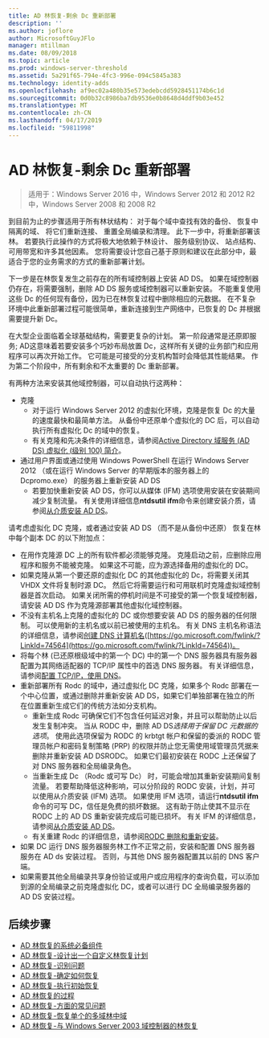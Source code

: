 ```yaml
---
title: AD 林恢复-剩余 Dc 重新部署
description: ''
ms.author: joflore
author: MicrosoftGuyJFlo
manager: mtillman
ms.date: 08/09/2018
ms.topic: article
ms.prod: windows-server-threshold
ms.assetid: 5a291f65-794e-4fc3-996e-094c5845a383
ms.technology: identity-adds
ms.openlocfilehash: af9ec02a480b35e573edebcdd5928451174b6c1d
ms.sourcegitcommit: 0d0b32c8986ba7db9536e0b8648d4ddf9b03e452
ms.translationtype: MT
ms.contentlocale: zh-CN
ms.lasthandoff: 04/17/2019
ms.locfileid: "59811998"
---
```

# <a name="ad-forest-recovery---redeploy-remaining-dcs"></a>AD 林恢复-剩余 Dc 重新部署

>适用于：Windows Server 2016 中，Windows Server 2012 和 2012 R2 中，Windows Server 2008 和 2008 R2

到目前为止的步骤适用于所有林状结构： 对于每个域中查找有效的备份、 恢复中隔离的域、 将它们重新连接、 重置全局编录和清理。 此下一步中，将重新部署该林。 若要执行此操作的方式将极大地依赖于林设计、 服务级别协议、 站点结构、 可用带宽和许多其他因素。 您将需要设计您自己基于原则和建议在此部分中，最适合于您的业务需求的方式的重新部署计划。  
  
下一步是在林恢复发生之前存在的所有域控制器上安装 AD DS。 如果在域控制器仍存在，将需要强制，删除 AD DS 服务或域控制器可以重新安装。 不能重复使用这些 Dc 的任何现有备份，因为已在林恢复过程中删除相应的元数据。 在不复杂环境中此重新部署过程可能很简单，重新连接到生产网络中，已恢复的 Dc 并根据需要提升新 Dc。  
  
在大型企业面临着全球基础结构，需要更复杂的计划。 第一阶段通常是还原即服务; AD这意味着若要安装多个巧妙布局放置 Dc，这样所有关键的业务部门和应用程序可以再次开始工作。 它可能是可接受的分支机构暂时会降低其性能结果。 作为第二个阶段中，所有剩余和不太重要的 Dc 重新部署。  
  
 有两种方法来安装其他域控制器，可以自动执行这两种：  
  
- 克隆  
   - 对于运行 Windows Server 2012 的虚拟化环境，克隆是恢复 Dc 的大量的速度最快和最简单方法。 从备份中还原单个虚拟化的 DC 后，可以自动执行所有虚拟化 Dc 的域中的恢复。  
   - 有关克隆和先决条件的详细信息，请参阅[Active Directory 域服务 (AD DS) 虚拟化 (级别 100) 简介](https://technet.microsoft.com/library/hh831734.aspx)。  
- 通过用户界面或通过使用 Windows PowerShell 在运行 Windows Server 2012 （或在运行 Windows Server 的早期版本的服务器上的 Dcpromo.exe） 的服务器上重新安装 AD DS  
   - 若要加快重新安装 AD DS，你可以从媒体 (IFM) 选项使用安装在安装期间减少复制流量。 有关使用详细信息**ntdsutil ifm**命令来创建安装介质，请参阅[从介质安装 AD DS](https://technet.microsoft.com/library/cc770654\(WS.10\).aspx)。  

请考虑虚拟化 DC 克隆，或者通过安装 AD DS （而不是从备份中还原） 恢复在林中每个副本 DC 的以下附加点：  
  
- 在用作克隆源 DC 上的所有软件都必须能够克隆。 克隆启动之前，应删除应用程序和服务不能被克隆。 如果这不可能，应为源选择备用的虚拟化的 DC。  
- 如果克隆从第一个要还原的虚拟化 DC 的其他虚拟化的 Dc，将需要关闭其 VHDX 文件将复制时源 DC。 然后它将需要运行和可用联机时克隆虚拟域控制器是首次启动。 如果关闭所需的停机时间是不可接受的第一个恢复域控制器，请安装 AD DS 作为克隆源部署其他虚拟化域控制器。  
- 不没有主机名上克隆的虚拟化的 DC 或你想要安装 AD DS 的服务器的任何限制。 可以使用新的主机名或以前已被使用的主机名。 有关 DNS 主机名称语法的详细信息，请参阅[创建 DNS 计算机名](https://technet.microsoft.com/library/cc785282.aspx)([https://go.microsoft.com/fwlink/?LinkId=74564](https://go.microsoft.com/fwlink/?LinkId=74564))。  
- 将每个林 (已还原根级域中的第一个 DC) 中的第一个 DNS 服务器具有服务器配置为其网络适配器的 TCP/IP 属性中的首选 DNS 服务器。 有关详细信息，请参阅[配置 TCP/IP，使用 DNS](https://technet.microsoft.com/library/cc779282.aspx)。  
- 重新部署所有 Rodc 的域中，通过虚拟化 DC 克隆，如果多个 Rodc 部署在一个中心位置，或通过删除并重新安装 AD DS，如果它们单独部署在独立的所在位置重新生成它们的传统方法如分支机构。  
   - 重新生成 Rodc 可确保它们不包含任何延迟对象，并且可以帮助防止以后发生复制冲突。 当从 RODC 中，删除 AD DS*选择用于保留 DC 元数据的选项*。 使用此选项保留为 RODC 的 krbtgt 帐户和保留的委派的 RODC 管理员帐户和密码复制策略 (PRP) 的权限并防止您无需使用域管理员凭据来删除并重新安装 AD DSRODC。 如果它们最初安装在 RODC 上还保留了对 DNS 服务器和全局编录角色。  
   - 当重新生成 Dc （Rodc 或可写 Dc） 时，可能会增加其重新安装期间复制流量。 若要帮助降低这种影响，可以分阶段的 RODC 安装，计划，并可以使用从介质安装 (IFM) 选项。 如果使用 IFM 选项，请运行**ntdsutil ifm**命令的可写 DC，信任是免费的损坏数据。 这有助于防止使其不显示在 RODC 上的 AD DS 重新安装完成后可能已损坏。 有关 IFM 的详细信息，请参阅[从介质安装 AD DS](https://technet.microsoft.com/library/cc770654\(WS.10\).aspx)。  
   - 有关重建 Rodc 的详细信息，请参阅[RODC 删除和重新安装](https://technet.microsoft.com/library/cc835490\(WS.10\).aspx)。  
- 如果 DC 运行 DNS 服务器服务林工作不正常之前，安装和配置 DNS 服务器服务在 AD ds 安装过程。 否则，与其他 DNS 服务器配置其以前的 DNS 客户端。  
- 如果需要其他全局编录共享身份验证或用户或应用程序的查询负载，可以添加到源的全局编录之前克隆虚拟化 DC，或者可以进行 DC 全局编录服务器的 AD DS 安装过程。  
  
## <a name="next-steps"></a>后续步骤

- [AD 林恢复的系统必备组件](AD-Forest-Recovery-Prerequisties.md)  
- [AD 林恢复-设计出一个自定义林恢复计划](AD-Forest-Recovery-Devising-a-Plan.md)  
- [AD 林恢复-识别问题](AD-Forest-Recovery-Identify-the-Problem.md)
- [AD 林恢复-确定如何恢复](AD-Forest-Recovery-Determine-how-to-Recover.md)
- [AD 林恢复-执行初始恢复](AD-Forest-Recovery-Perform-initial-recovery.md)  
- [AD 林恢复的过程](AD-Forest-Recovery-Procedures.md)  
- [AD 林恢复-方面的常见问题](AD-Forest-Recovery-FAQ.md)  
- [AD 林恢复-恢复单个的多域林中域](AD-Forest-Recovery-Single-Domain-in-Multidomain-Recovery.md)  
- [AD 林恢复-与 Windows Server 2003 域控制器的林恢复](AD-Forest-Recovery-Windows-Server-2003.md)

